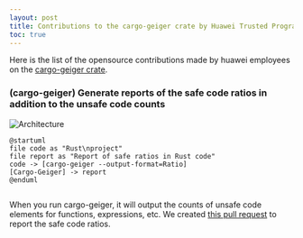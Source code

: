 ```yaml
---
layout: post
title: Contributions to the cargo-geiger crate by Huawei Trusted Programming 
toc: true
---
```


Here is the list of the opensource contributions made by huawei employees on the [cargo-geiger crate](https://github.com/rust-secure-code/cargo-geiger).

### (cargo-geiger) Generate reports of the safe code ratios in addition to the unsafe code counts

![Architecture]({{site.plantuml}}/articles/cargo-geiger.md&idx=0)
```
@startuml
file code as "Rust\nproject"
file report as "Report of safe ratios in Rust code"
code -> [cargo-geiger --output-format=Ratio]
[Cargo-Geiger] -> report
@enduml
```

<img uml='
code -> [Cargo-Geiger]
'>

When you run cargo-geiger, it will output the counts of unsafe code elements for functions, expressions, etc. We created [this pull request](https://github.com/rust-secure-code/cargo-geiger/pull/167) to report the safe code ratios.
